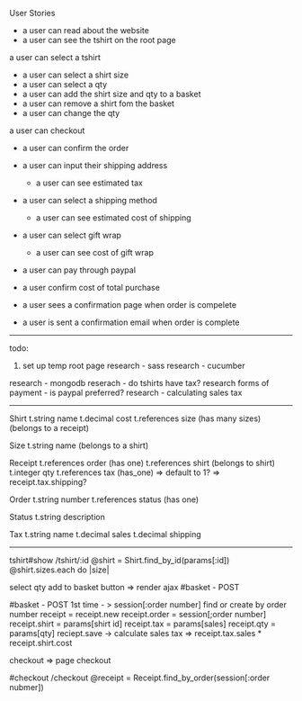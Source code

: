User Stories
- a user can read about the website
- a user can see the tshirt on the root page

a user can select a tshirt
- a user can select a shirt size
- a user can select a qty
- a user can add the shirt size and qty to a basket
- a user can remove a shirt fom the basket
- a user can change the qty

a user can checkout
- a user can confirm the order
- a user can input their shipping address
  - a user can see estimated tax
- a user can select a shipping method
  - a user can see estimated cost of shipping
- a user can select gift wrap
  - a user can see cost of gift wrap

- a user can pay through paypal
- a user confirm cost of total purchase

- a user sees a confirmation page when order is compelete
- a user is sent a confirmation email when order is complete

__________________________________

todo:
1) set up temp root page
  research - sass
  research - cucumber

research - mongodb
reserach - do tshirts have tax?
research forms of payment - is paypal preferred?
research - calculating sales tax

_____________________________________

Shirt
t.string name
t.decimal cost
t.references size (has many sizes)
(belongs to a receipt)

Size
t.string name
(belongs to a shirt)

Receipt
t.references order (has one)
t.references shirt (belongs to shirt)
t.integer qty
t.references tax (has_one) => default to 1? => receipt.tax.shipping?

Order
t.string number
t.references status (has one)

Status
t.string description

Tax
t.string name
t.decimal sales
t.decimal shipping

________________________________

tshirt#show
  /tshirt/:id
  @shirt = Shirt.find_by_id(params[:id])
    @shirt.sizes.each do |size|

  select qty
  add to basket button => render ajax #basket - POST

#basket - POST
1st time - > session[:order number]
  find or create by order number
  receipt = receipt.new
  receipt.order = session[;order number]
  receipt.shirt = params[shirt id]
  receipt.tax = params[sales]
  receipt.qty = params[qty]
  reciept.save
  -> calculate sales tax => receipt.tax.sales * receipt.shirt.cost

  checkout => page checkout

#checkout
  /checkout
  @receipt = Receipt.find_by_order(session[:order nubmer])



